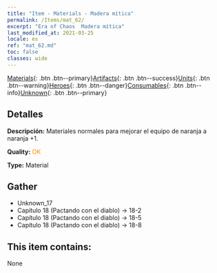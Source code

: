 ```yaml
---
title: "Item - Materials - Madera mítica"
permalink: /Items/mat_62/
excerpt: "Era of Chaos  Madera mítica"
last_modified_at: 2021-03-25
locale: es
ref: "mat_62.md"
toc: false
classes: wide
---
```

 [Materials](/es/Items/){: .btn .btn--primary}[Artifacts](/es/Items/Artifacts/){: .btn .btn--success}[Units](/es/Items/Units/){: .btn .btn--warning}[Heroes](/es/Items/Heroes/){: .btn .btn--danger}[Consumables](/es/Items/Consumables/){: .btn .btn--info}[Unknown](/es/Items/Unknown/){: .btn .btn--primary}

## Detalles
 **Descripción:** Materiales normales para mejorar el equipo de naranja a naranja +1.

 **Quality:** <span style="color: #FF8C00">OK</span>

 **Type:** Material

## Gather

*    Unknown_17 
*    Capítulo 18 (Pactando con el diablo) -> 18-2 
*    Capítulo 18 (Pactando con el diablo) -> 18-5 
*    Capítulo 18 (Pactando con el diablo) -> 18-8 

## This item contains:

  None

